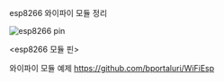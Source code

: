esp8266 와이파이 모듈 정리

![esp8266 pin](https://github.com/tina908/esp8266_wifi-/assets/68736697/c1e2bfba-953e-43af-ac96-c26496f0b710)

<esp8266 모듈 핀>


와이파이 모듈 예제
https://github.com/bportaluri/WiFiEsp
